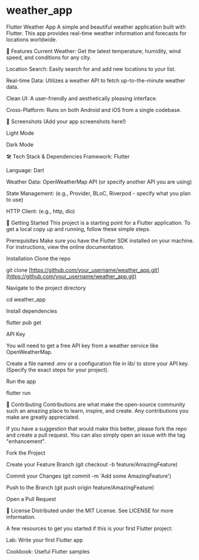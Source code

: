 # weather_app
Flutter Weather App
A simple and beautiful weather application built with Flutter. This app provides real-time weather information and forecasts for locations worldwide.

🌟 Features
Current Weather: Get the latest temperature, humidity, wind speed, and conditions for any city.

Location Search: Easily search for and add new locations to your list.

Real-time Data: Utilizes a weather API to fetch up-to-the-minute weather data.

Clean UI: A user-friendly and aesthetically pleasing interface.

Cross-Platform: Runs on both Android and iOS from a single codebase.

📸 Screenshots
(Add your app screenshots here!)

Light Mode

Dark Mode





🛠️ Tech Stack & Dependencies
Framework: Flutter

Language: Dart

Weather Data: OpenWeatherMap API (or specify another API you are using)

State Management: (e.g., Provider, BLoC, Riverpod - specify what you plan to use)

HTTP Client: (e.g., http, dio)

🚀 Getting Started
This project is a starting point for a Flutter application. To get a local copy up and running, follow these simple steps.

Prerequisites
Make sure you have the Flutter SDK installed on your machine. For instructions, view the online documentation.

Installation
Clone the repo

git clone [https://github.com/your_username/weather_app.git](https://github.com/your_username/weather_app.git)

Navigate to the project directory

cd weather_app

Install dependencies

flutter pub get

API Key

You will need to get a free API key from a weather service like OpenWeatherMap.

Create a file named .env or a configuration file in lib/ to store your API key. (Specify the exact steps for your project).

Run the app

flutter run

🤝 Contributing
Contributions are what make the open-source community such an amazing place to learn, inspire, and create. Any contributions you make are greatly appreciated.

If you have a suggestion that would make this better, please fork the repo and create a pull request. You can also simply open an issue with the tag "enhancement".

Fork the Project

Create your Feature Branch (git checkout -b feature/AmazingFeature)

Commit your Changes (git commit -m 'Add some AmazingFeature')

Push to the Branch (git push origin feature/AmazingFeature)

Open a Pull Request

📄 License
Distributed under the MIT License. See LICENSE for more information.

A few resources to get you started if this is your first Flutter project:

Lab: Write your first Flutter app

Cookbook: Useful Flutter samples
